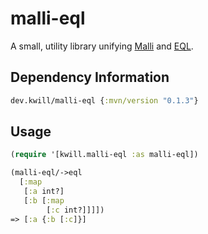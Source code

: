 # malli-eql

A small, utility library unifying [Malli](https://github.com/metosin/malli) and [EQL](https://edn-query-language.org/).

## Dependency Information 

```clojure
dev.kwill/malli-eql {:mvn/version "0.1.3"}
```

## Usage

```clojure
(require '[kwill.malli-eql :as malli-eql])

(malli-eql/->eql
  [:map
   [:a int?]
   [:b [:map
        [:c int?]]]])
=> [:a {:b [:c]}]
```
